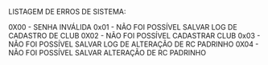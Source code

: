 LISTAGEM DE ERROS DE SISTEMA:

0X00 - SENHA INVÁLIDA
0x01 - NÃO FOI POSSÍVEL SALVAR LOG DE CADASTRO DE CLUB
0X02 - NÃO FOI POSSÍVEL CADASTRAR CLUB
0x03 - NÃO FOI POSSÍVEL SALVAR LOG DE ALTERAÇÃO DE RC PADRINHO
0X04 - NÃO FOI POSSÍVEL SALVAR ALTERAÇÃO DE RC PADRINHO
